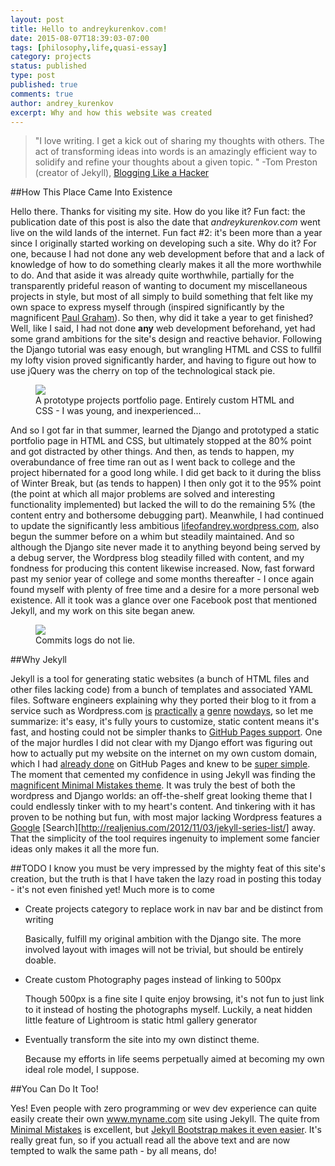 ```yaml
---
layout: post
title: Hello to andreykurenkov.com!
date: 2015-08-07T18:39:03-07:00
tags: [philosophy,life,quasi-essay]
category: projects
status: published
type: post
published: true
comments: true
author: andrey_kurenkov
excerpt: Why and how this website was created
---
```

> "I love writing. I get a kick out of sharing my thoughts with others. The act of transforming ideas into words is an amazingly efficient way to solidify and refine your thoughts about a given topic. " -Tom Preston (creator of Jekyll), [Blogging Like a Hacker](http://tom.preston-werner.com/2008/11/17/blogging-like-a-hacker.html)

##How This Place Came Into Existence

Hello there. Thanks for visiting my site. How do you like it? Fun fact: the publication date of this post is also the date that *andreykurenkov.com* went live on the wild lands of the internet. Fun fact \#2: it's been more than a year since I originally started working on developing such a site. Why do it? For one, because I had not done any web development before that and a lack of knowledge of how to do something clearly makes it all the more worthwhile to do.  And that aside it was already quite worthwhile, partially for the transparently prideful reason of wanting to document my miscellaneous projects in style, but most of all simply to build something that felt like my own space to express myself through (inspired significantly by the magnificent [Paul Graham](http://www.paulgraham.com/)). So then, why did it take a year to get finished? Well, like I said, I had not done **any** web development beforehand, yet had some grand ambitions for the site's design and reactive behavior. Following the Django tutorial was easy enough, but wrangling HTML and CSS to fullfil my lofty vision proved significantly harder, and having to figure out how to use jQuery was the cherry on top of the technological stack pie.

<figure>
    <a href="{{ site.url }}/writing/images/2015-08-05-hello-to-andreykurenkov-com/website.png"><img src="{{ site.url }}/writing/images/2015-08-05-hello-to-andreykurenkov-com/website.png" class="postimage"/></a>
    <figcaption>A prototype projects portfolio page. Entirely custom HTML and CSS - I was young, and inexperienced...</figcaption>
</figure>

And so I got far in that summer, learned the Django and prototyped a static portfolio page in HTML and CSS, but ultimately stopped at the 80% point and got distracted by other things. And then, as tends to happen, my overabundance of free time ran out as I went back to college and the project hibernated for a good long while. I did get back to it during the bliss of Winter Break, but (as tends to happen) I then only got it to the 95% point (the point at which all major problems are solved and interesting functionality implemented) but lacked the will to do the remaining 5% (the content entry and bothersome debugging part). Meanwhile, I had continued to update the significantly less ambitious [lifeofandrey.wordpress.com](http://www.lifeofandrey.wordpress.com), also begun the summer before on a whim but steadily maintained. And so although the Django site never made it to anything beyond being served by a debug server, the Wordpress blog steadily filled with content, and my fondness for producing this content likewise increased. Now, fast forward past my senior year of college and some months thereafter - I once again found myself with plenty of free time and a desire for a more personal web existence. All it took was a glance over one Facebook post that mentioned Jekyll, and my work on this site began anew. 

<figure>
    <a href="https://github.com/andreykurenkov/minimal-mistakes/commits/master"><img src="{{ site.url }}/writing/images/2015-08-05-hello-to-andreykurenkov-com/commits.png" class="postimage"/></a>
    <figcaption>Commits logs do not lie.</figcaption>
</figure>

##Why Jekyll

Jekyll is a tool for generating static websites (a bunch of HTML files and other files lacking code) from a bunch of templates and associated YAML files. Software engineers explaining why they ported their blog to it from a service such as Wordpress.com [is](http://ocramius.github.io/blog/moving-my-blog-to-jekyll/) [practically](http://hadihariri.com/2013/12/24/migrating-from-wordpress-to-jekyll/) [a](http://www.girliemac.com/blog/2013/12/27/wordpress-to-jekyll/) [genre](http://jbeckwith.com/2013/07/17/wordpress-to-jekyll/) [nowdays](http://damien.krotkine.com/2011/04/30/migrating-to-jekyll.html), so let me summarize: it's easy, it's fully yours to customize, static content means it's fast, and hosting could not be simpler thanks to [GitHub Pages support](http://jekyllrb.com/docs/github-pages/). One of the major hurdles I did not clear with my Django effort was figuring out how to actually put my website on the internet on my own custom domain, which I had [already done]({{site.url}}/old.html) on GitHub Pages and knew to be [super simple](http://davidensinger.com/2013/03/setting-the-dns-for-github-pages-on-namecheap/). The moment that cemented my confidence in using Jekyll was finding the [magnificent Minimal Mistakes theme](http://mmistakes.github.io/minimal-mistakes/theme-setup/). It was truly the best of both the wordpress and Django worlds: an off-the-shelf great looking theme that I could endlessly tinker with to my heart's content. And tinkering with it has proven to be nothing but fun, with most major lacking Wordpress features a [Google](http://www.minddust.com/post/tags-and-categories-on-github-pages/) [Search][http://realjenius.com/2012/11/03/jekyll-series-list/] away. That the simplicity of the tool requires ingenuity to implement some fancier ideas only makes it all the more fun.

##TODO
I know you must be very impressed by the mighty feat of this site's creation, but the truth is that I have taken the lazy road in posting this today - it's not even finished yet! Much more is to come 

-  Create projects category to replace work in nav bar and be distinct from writing  

   Basically, fulfill my original ambition with the Django site. The more involved layout with images
   will not be trivial, but should be entirely doable. 

-  Create custom Photography pages instead of linking to 500px

   Though 500px is a fine site I quite enjoy browsing, it's not fun to just link to it instead of 
   hosting the photographs myself. Luckily, a neat hidden little feature of Lightroom is static 
   html gallery generator 

-  Eventually transform the site into my own distinct theme.

   Because my efforts in life seems perpetually aimed at becoming my own ideal role model, I suppose.

##You Can Do It Too!

Yes! Even people with zero programming or wev dev experience can quite easily create their own www.myname.com site using Jekyll. The quite from [Minimal Mistakes](http://mmistakes.github.io/minimal-mistakes/theme-setup/) is excellent,  but [Jekyll Bootstrap makes it even easier](http://jekyllbootstrap.com/usage/jekyll-quick-start.html). It's really great fun, so if you actuall read all the above text and are now tempted to walk the same path - by all means, do!
